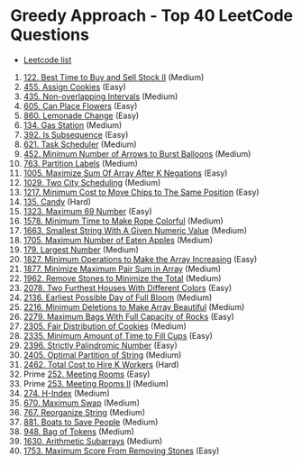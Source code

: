 # Greedy Approach - Top 40 LeetCode Questions
- [Leetcode list](https://leetcode.com/problem-list/2kjasit5/)

1. [122. Best Time to Buy and Sell Stock II](https://leetcode.com/problems/best-time-to-buy-and-sell-stock-ii/) (Medium)
2. [455. Assign Cookies](https://leetcode.com/problems/assign-cookies/) (Easy)
3. [435. Non-overlapping Intervals](https://leetcode.com/problems/non-overlapping-intervals/) (Medium)
4. [605. Can Place Flowers](https://leetcode.com/problems/can-place-flowers/) (Easy)
5. [860. Lemonade Change](https://leetcode.com/problems/lemonade-change/) (Easy)
6. [134. Gas Station](https://leetcode.com/problems/gas-station/) (Medium)
7. [392. Is Subsequence](https://leetcode.com/problems/is-subsequence/) (Easy)
8. [621. Task Scheduler](https://leetcode.com/problems/task-scheduler/) (Medium)
9. [452. Minimum Number of Arrows to Burst Balloons](https://leetcode.com/problems/minimum-number-of-arrows-to-burst-balloons/) (Medium)
10. [763. Partition Labels](https://leetcode.com/problems/partition-labels/) (Medium)
11. [1005. Maximize Sum Of Array After K Negations](https://leetcode.com/problems/maximize-sum-of-array-after-k-negations/) (Easy)
12. [1029. Two City Scheduling](https://leetcode.com/problems/two-city-scheduling/) (Medium)
13. [1217. Minimum Cost to Move Chips to The Same Position](https://leetcode.com/problems/minimum-cost-to-move-chips-to-the-same-position/) (Easy)
14. [135. Candy](https://leetcode.com/problems/candy/) (Hard)
15. [1323. Maximum 69 Number](https://leetcode.com/problems/maximum-69-number/) (Easy)
16. [1578. Minimum Time to Make Rope Colorful](https://leetcode.com/problems/minimum-time-to-make-rope-colorful/) (Medium)
17. [1663. Smallest String With A Given Numeric Value](https://leetcode.com/problems/smallest-string-with-a-given-numeric-value/) (Medium)
18. [1705. Maximum Number of Eaten Apples](https://leetcode.com/problems/maximum-number-of-eaten-apples/) (Medium)
19. [179. Largest Number](https://leetcode.com/problems/largest-number/) (Medium)
20. [1827. Minimum Operations to Make the Array Increasing](https://leetcode.com/problems/minimum-operations-to-make-the-array-increasing/) (Easy)
21. [1877. Minimize Maximum Pair Sum in Array](https://leetcode.com/problems/minimize-maximum-pair-sum-in-array/) (Medium)
22. [1962. Remove Stones to Minimize the Total](https://leetcode.com/problems/remove-stones-to-minimize-the-total/) (Medium)
23. [2078. Two Furthest Houses With Different Colors](https://leetcode.com/problems/two-furthest-houses-with-different-colors/) (Easy)
24. [2136. Earliest Possible Day of Full Bloom](https://leetcode.com/problems/earliest-possible-day-of-full-bloom/) (Medium)
25. [2216. Minimum Deletions to Make Array Beautiful](https://leetcode.com/problems/minimum-deletions-to-make-array-beautiful/) (Medium)
26. [2279. Maximum Bags With Full Capacity of Rocks](https://leetcode.com/problems/maximum-bags-with-full-capacity-of-rocks/) (Easy)
27. [2305. Fair Distribution of Cookies](https://leetcode.com/problems/fair-distribution-of-cookies/) (Medium)
28. [2335. Minimum Amount of Time to Fill Cups](https://leetcode.com/problems/minimum-amount-of-time-to-fill-cups/) (Easy)
29. [2396. Strictly Palindromic Number](https://leetcode.com/problems/strictly-palindromic-number/) (Easy)
30. [2405. Optimal Partition of String](https://leetcode.com/problems/optimal-partition-of-string/) (Medium)
31. [2462. Total Cost to Hire K Workers](https://leetcode.com/problems/total-cost-to-hire-k-workers/) (Hard)
32. Prime [252. Meeting Rooms](https://leetcode.com/problems/meeting-rooms/) (Easy)
33. Prime [253. Meeting Rooms II](https://leetcode.com/problems/meeting-rooms-ii/) (Medium)
34. [274. H-Index](https://leetcode.com/problems/h-index/) (Medium)
35. [670. Maximum Swap](https://leetcode.com/problems/maximum-swap/) (Medium)
36. [767. Reorganize String](https://leetcode.com/problems/reorganize-string/) (Medium)
37. [881. Boats to Save People](https://leetcode.com/problems/boats-to-save-people/) (Medium)
38. [948. Bag of Tokens](https://leetcode.com/problems/bag-of-tokens/) (Medium)
39. [1630. Arithmetic Subarrays](https://leetcode.com/problems/arithmetic-subarrays/) (Medium)
40. [1753. Maximum Score From Removing Stones](https://leetcode.com/problems/maximum-score-from-removing-stones/) (Easy)
